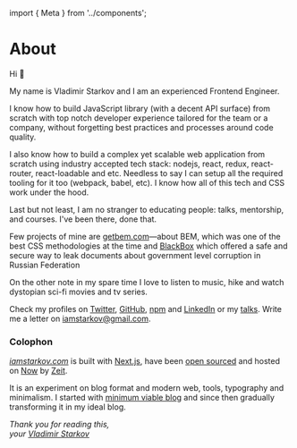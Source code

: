 import { Meta } from '../components';

<Meta
  title="About Vladimir Starkov"
  description="My name is Vladimir Starkov and I am an experienced Frontend Engineer."
/>

# About

Hi 👏

My name is Vladimir Starkov and I am an experienced Frontend Engineer.

I know how to build JavaScript library (with a decent API surface) from scratch with top notch developer experience tailored for the team or a company, without forgetting best practices and processes around code quality.

I also know how to build a complex yet scalable web application from scratch using industry accepted tech stack: nodejs, react, redux, react-router, react-loadable and etc. Needless to say I can setup all the required tooling for it too (webpack, babel, etc). I know how all of this tech and CSS work under the hood.

Last but not least, I am no stranger to educating people: talks, mentorship, and courses. I've been there, done that.

Few projects of mine are [getbem.com][]—about BEM, which was one of the best CSS methodologies at the time and [BlackBox][] which offered a safe and secure way to leak documents about government level corruption in Russian Federation

On the other note in my spare time I love to listen to music, hike and watch dystopian sci-fi movies and tv series.

Check my profiles on [Twitter][], [GitHub][], [npm][] and [LinkedIn][] or my [talks](/talks/). Write me a letter on [iamstarkov@gmail.com](mailto:iamstarkov@gmail.com).

### Colophon

_[iamstarkov.com](https://iamstarkov.com/)_ is built with [Next.js][], have been [open sourced][src] and hosted on [Now][] by [Zeit][].

It is an experiment on blog format and modern web, tools,
typography and minimalism. I started with [minimum viable blog](https://iamstarkov.com/mvb/) and since then gradually
transforming it in my ideal blog.

_Thank you for reading this,  
your [Vladimir Starkov](https://iamstarkov.com)_


[getbem.com]: http://getbem.com
[BlackBox]: https://blackbox.fbk.info
[Now]: https://zeit.co/now
[Zeit]: https://zeit.co/
[Next.js]: https://nextjs.org
[src]: https://github.com/iamstarkov/iamstarkov.com
[GitHub]: https://github.com/iamstarkov
[npm]: https://npmjs.com/~iamstarkov
[Twitter]: https://twitter.com/iamstarkov
[LinkedIn]: https://www.linkedin.com/in/iamstarkov
